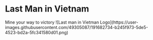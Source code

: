 <h1>Last Man in Vietnam</h1>
Mine your way to victory
![Last man in Vietman Logo](https://user-images.githubusercontent.com/49305087/191682734-b245f973-5de5-4523-bd2a-5fc341580d01.png)
